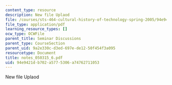 ```yaml
---
content_type: resource
description: New file Uplaod
file: /courses/sts-464-cultural-history-of-technology-spring-2005/94e9421db702a5775306a74762711053_notes_050315_6.pdf
file_type: application/pdf
learning_resource_types: []
ocw_type: OCWFile
parent_title: Seminar Discussions
parent_type: CourseSection
parent_uid: 9a2e330c-d3ed-697e-de12-50f454f3a095
resourcetype: Document
title: notes_050315_6.pdf
uid: 94e9421d-b702-a577-5306-a74762711053
---
```

New file Uplaod

